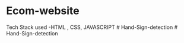 # Ecom-website
Tech Stack used -HTML , CSS, JAVASCRIPT
#   H a n d - S i g n - d e t e c t i o n  
 #   H a n d - S i g n - d e t e c t i o n  
 